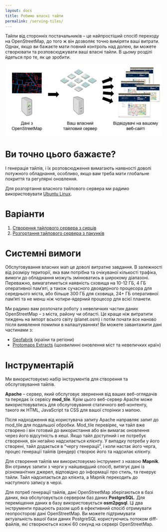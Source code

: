 ```yaml
---
layout: docs
title: Робимо власні тайли
permalink: /serving-tiles/
---
```


Тайли від сторонніх постачальників&nbsp;– це найпростіший спосіб переходу на OpenStreetMap, до того ж він дозволяє точно виміряти ваші витрати. Однак, якщо ви бажаєте мати повний контроль над долею, ви можете створювати та розповсюджувати ваші власні тайли. В цьому розділі йдеться про те, як це зробити.

![](serving-tiles.png)

# Ви точно цього бажаєте?

І генерація тайлів, і їх розповсюдження вимагають наявності доволі потужного обладнання, особливо, якщо вам треба мати глобальне покриття та регулярні оновлення.

Для розгортання власного тайлового сервера ми радимо використовувати [Ubuntu Linux](http://www.ubuntu.com/).

# Варіанти

1.  [Створення тайлового сервера з сирців](manually-building-a-tile-server-18-04-lts/)
2.  [Розгортання тайлового сервера з пакунків](building-a-tile-server-from-packages/)

# Системні вимоги

Обслуговування власних мап це доволі витратне завдання. В залежності від розміру території, яка вам потрібна та очікуваної кількості трафіка, вимоги до обладнання можуть змінюватись в широкому діапазоні. Переважно, вимагатиметься наявність сховища на 10-12 ГБ, 4 ГБ оперативної пам’яті, а також сучасного двоядерного процесора для середнього міста, або більше 300 ГБ для сховища, 24+ ГБ оперативної пам’яті та не менш ніж чотири-ядерний процесор для всієї планети.

Ми радимо вам розпочати роботу з невеличких частин даних OpenStreetMap&nbsp;– з міста, району чи області. Це краще ніж витратити тиждень на імпорт всього світу (planet.osm) і потім почати все наново після виявлення помилки в налаштуваннях! Ви можете завантажити дані частинами з:

*   [Geofabrik](http://download.geofabrik.de/osm/) (країни та регіони)
*   [Protomaps Extracts](https://protomaps.com/extracts/) (щохвилинні оновлення міст та невеличких країн)

# Інструментарій

Ми використовуємо набір інструментів для створення та обслуговування тайлів.

**Apache**&nbsp;– сервер, який обслуговує звернення від ваших веб-оглядачів та передає їх сервісу **mod_tile**. Крім цього веб-сервер Apache може використовуватись для обслуговування статичного веб-контенту, такого як HTML, JavaScript та CSS для вашої сторінки з мапою.

Після надходження від користувача запиту Apache направляє запит до mod_tile для подальшої обробки. Mod_tile перевіряє, чи тайл вже створено і він готовий до використання або він вимагає оновлення через його відсутність в кеші. Якщо тайл доступний і не потребує створення, він негайно надсилається клієнту. У випадку потреби у його створені, тайл додається в “чергу генерації”, і коли настає його черга, процес генерації тайлів (рендер) створює його та надсилає клієнту.

Для створення тайлів ми використовуємо інструмент з назвою **Mapnik**. Він отримує запити з черги у найшвидший спосіб, витягує дані із різноманітних джерел, відповідно до інформації про стиль, та генерує тайли. Тайл надсилається до клієнта, а Mapnik переходить до наступного запису в черзі.

Для потреб генерації тайлів, дані OpenStreetMap зберігаються в базі даних, яка обслуговується сервером баз даних **PostgreSQL**. Для переміщення даних в базу використовується **osm2pgsql**. Ці два інструменти працюють разом щоб в ефективний спосіб отримувати геопросторові дані OpenStreetMap. Ви можете підтримувати актуальність вашої бази даних PostgreSQL користуючись потоком diff-файлів, які створюються кожні 60 секунд на сервері OpenStreetMap.
